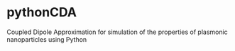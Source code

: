# pythonCDA
Coupled Dipole Approximation for simulation of the properties of plasmonic nanoparticles using Python
